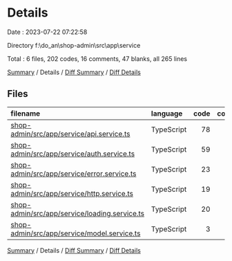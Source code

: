 # Details

Date : 2023-07-22 07:22:58

Directory f:\\do_an\\shop-admin\\src\\app\\service

Total : 6 files,  202 codes, 16 comments, 47 blanks, all 265 lines

[Summary](results.md) / Details / [Diff Summary](diff.md) / [Diff Details](diff-details.md)

## Files
| filename | language | code | comment | blank | total |
| :--- | :--- | ---: | ---: | ---: | ---: |
| [shop-admin/src/app/service/api.service.ts](/shop-admin/src/app/service/api.service.ts) | TypeScript | 78 | 7 | 25 | 110 |
| [shop-admin/src/app/service/auth.service.ts](/shop-admin/src/app/service/auth.service.ts) | TypeScript | 59 | 3 | 8 | 70 |
| [shop-admin/src/app/service/error.service.ts](/shop-admin/src/app/service/error.service.ts) | TypeScript | 23 | 6 | 6 | 35 |
| [shop-admin/src/app/service/http.service.ts](/shop-admin/src/app/service/http.service.ts) | TypeScript | 19 | 0 | 3 | 22 |
| [shop-admin/src/app/service/loading.service.ts](/shop-admin/src/app/service/loading.service.ts) | TypeScript | 20 | 0 | 4 | 24 |
| [shop-admin/src/app/service/model.service.ts](/shop-admin/src/app/service/model.service.ts) | TypeScript | 3 | 0 | 1 | 4 |

[Summary](results.md) / Details / [Diff Summary](diff.md) / [Diff Details](diff-details.md)